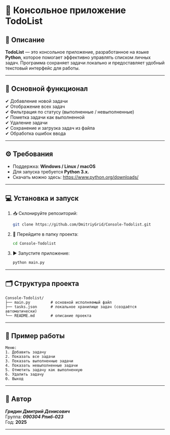 # 📝 Консольное приложение TodoList

## 📌 Описание
**TodoList** — это консольное приложение, разработанное на языке **Python**, которое помогает эффективно управлять списком личных задач. Программа сохраняет задачи локально и предоставляет удобный текстовый интерфейс для работы.

---

## 🚀 Основной функционал
✔ Добавление новой задачи  
✔ Отображение всех задач  
✔ Фильтрация по статусу (выполненные / невыполненные)  
✔ Пометка задачи как выполненной  
✔ Удаление задачи  
✔ Сохранение и загрузка задач из файла  
✔ Обработка ошибок ввода  

---

## ⚙️ Требования
- Поддержка: **Windows / Linux / macOS**
- Для запуска требуется **Python 3.x.**
- Скачать можно здесь:  https://www.python.org/downloads/

---

## 💻 Установка и запуск

1. 📥 Склонируйте репозиторий:
   ```bash
   git clone https://github.com/DmitriyGrid/Console-Todolist.git
   ```

2. 📂 Перейдите в папку проекта:
   ```bash
   cd Console-Todolist
   ```

3. ▶️ Запустите приложение:
   ```bash
   python main.py
   ```

---

## 🗂 Структура проекта
```
Console-Todolist/
├── main.py         # основной исполняемый файл
├── tasks.json      # локальное хранилище задач (создаётся автоматически)
└── README.md       # описание проекта
```

---

## 🧪 Пример работы
```
Меню:
1. Добавить задачу
2. Показать все задачи
3. Показать выполненные задачи
4. Показать невыполненные задачи
5. Отметить задачу как выполненную
6. Удалить задачу
0. Выход
```

---

## 👤 Автор
***Гридин Дмитрий Денисович***  
Группа: ***090304 Рпиб-023***  
Год: **2025**

---
